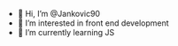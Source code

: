 - 👋 Hi, I’m @Jankovic90
- 👀 I’m interested in front end development 
- 🌱 I’m currently learning JS


<!---
Jankovic90/Jankovic90 is a ✨ special ✨ repository because its `README.md` (this file) appears on your GitHub profile.
You can click the Preview link to take a look at your changes.
--->

